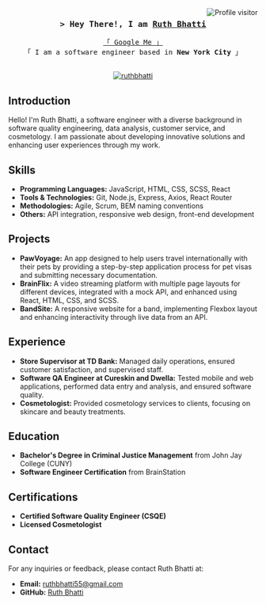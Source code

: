 <!--
<h2 align="center">
  Welcome to Ruth Bhatti's World!
  <img src="https://media.giphy.com/media/hvRJCLFzcasrR4ia7z/giphy.gif" width="28">
</h2>
-->

<!--
<p align="center">
  <a href="https://github.com/ruthbhatti"><img src="https://readme-typing-svg.herokuapp.com/?lines=Self%20Taught%20Programmer;Front%20End%20Developer;Always%20learning%20new%20things&center=true&width=380&height=45"></a>
</p>
-->

<a href="https://komarev.com/ghpvc/?username=ruthbhatti">
  <img align="right" src="https://komarev.com/ghpvc/?username=ruthbhatti&label=Visitors&color=0e75b6&style=flat" alt="Profile visitor" />
</a>

<h3 align="center">
        <samp>&gt; Hey There!, I am
                <b><a target="_blank" href="https://github.com/ruthbhatti">Ruth Bhatti</a></b>
        </samp>
</h3>

<p align="center"> 
  <samp>
    <a href="https://www.google.com/search?q=Ruth+Bhatti">「 Google Me 」</a>
    <br>
    「 I am a software engineer based in <b>New York City</b> 」
    <br>
    <br>
  </samp>
</p>

<p align="center">
 <a href="https://linkedin.com/in/ruth-bhatti/" target="blank">
  <img src="https://img.shields.io/badge/LinkedIn-0077B5?style=for-the-badge&logo=linkedin&logoColor=white" alt="ruthbhatti"/>
 </a>
</p>

## Introduction
Hello! I'm Ruth Bhatti, a software engineer with a diverse background in software quality engineering, data analysis, customer service, and cosmetology. I am passionate about developing innovative solutions and enhancing user experiences through my work.

## Skills
- **Programming Languages:** JavaScript, HTML, CSS, SCSS, React
- **Tools & Technologies:** Git, Node.js, Express, Axios, React Router
- **Methodologies:** Agile, Scrum, BEM naming conventions
- **Others:** API integration, responsive web design, front-end development

## Projects
- **PawVoyage:** An app designed to help users travel internationally with their pets by providing a step-by-step application process for pet visas and submitting necessary documentation.
- **BrainFlix:** A video streaming platform with multiple page layouts for different devices, integrated with a mock API, and enhanced using React, HTML, CSS, and SCSS.
- **BandSite:** A responsive website for a band, implementing Flexbox layout and enhancing interactivity through live data from an API.

## Experience
- **Store Supervisor at TD Bank:** Managed daily operations, ensured customer satisfaction, and supervised staff.
- **Software QA Engineer at Cureskin and Dwella:** Tested mobile and web applications, performed data entry and analysis, and ensured software quality.
- **Cosmetologist:** Provided cosmetology services to clients, focusing on skincare and beauty treatments.

## Education
- **Bachelor's Degree in Criminal Justice Management** from John Jay College (CUNY)
- **Software Engineer Certification** from BrainStation

## Certifications
- **Certified Software Quality Engineer (CSQE)**
- **Licensed Cosmetologist**

## Contact
For any inquiries or feedback, please contact Ruth Bhatti at:
- **Email:** ruthbhatti55@gmail.com
- **GitHub:** [Ruth Bhatti](https://github.com/ruthbhatti)
